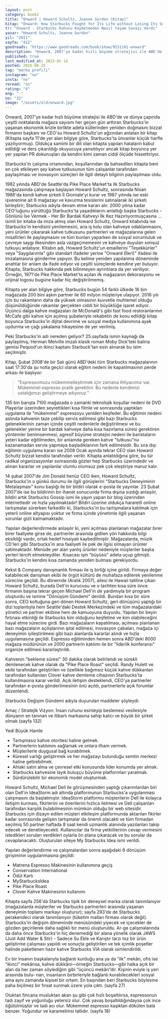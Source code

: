 ```yaml
---
layout: post  
category: book2  
title: "Onward | Howard Schultz, Joanne Gordon (Kitap)"  
kitap: "Onward: How Starbucks Fought for İts Life without Losing Its Soul"  
tr: "Onward - Starbucks Ruhunu Kaybetmeden Nasıl Yaşam Savaşı Verdi"  
yazar: "Howard Schultz, Joanne Gordon"  
yil: "2011"  
sayfa: "412"  
goodreads: "https://www.goodreads.com/book/show/9151181-onward"
description: "Onward, 2007'ye kadar hızlı büyüme stratejisi ile ABD'de ve dünya çapında çeşitli noktalarda mağaza sayısını her geçen gün arttıran Starbucks'in yaşanan ekonomik krizle birlikte adeta küllerinden yeniden doğmasını bizzat firmanın başkanı ve CEO'su Howard Schultz'un ağzından anlatıyor."
published: true
last_modified_at: 2023-01-14
posted: 2016-06-25
tag: "marka profili"
instagram: "no"
insta: "no"
reread: "no"
rating: "4"
eng: "-"
no: "32"
image: "/assets/old/onward.jpg"
---
```


Onward, 2007'ye kadar hızlı büyüme stratejisi ile ABD'de ve dünya çapında çeşitli noktalarda mağaza sayısını her geçen gün arttıran Starbucks'in yaşanan ekonomik krizle birlikte adeta küllerinden yeniden doğmasını bizzat firmanın başkanı ve CEO'su Howard Schultz'un ağzından anlatan bir kitap (Kitapta sayfa 11'de yer alan bilgiye göre, Starbucks'ta ünvanlar küçük harfle yazılıyormuş). Oldukça samimi bir dili olan kitapta yapılan hataların kabul edildiği ve ders çıkarıldığı okuyucuya yansıtılıyor ancak kitap boyunca yer yer yapılan PR dokunuşları da kendini kimi zaman ciddi ölçüde hissettiriyor.  
  
Starbucks'in çalışma ortamından, koşullarından da bahsedilen kitapta beni en çok etkileyen şey kahve tutkusunun tüm çalışanlar tarafından paylaşılması ve inovasyon süreçleri ile ilgili detaylı bilginin paylaşılması oldu.  
  
1982 yılında ABD'de Seattle'da Pike Place Market'ta ilk Starbucks mağazasında çalışmaya başlayan Howard Schultz, sonrasında Nisan 1986'da kendi kahve şirketi İl Giornale'yi kurar ve 1987 yılında ise eski işverenine ait 6 mağazayı ve kavurma tesislerini satınalarak iki şirketi birleştirir; Starbucks adıyla devam etme kararı alır. 2000 yılına kadar CEO'luğunu yürüttüğü Starbucks'ta yaşadıklarını anlattığı başka Starbucks - Gönlünü İse Vermek - Her Bir Bardak Kahveyi İlk Kez Hazırlıyormuşçasına ... isimli bir kitaba da imza atmış olan Howard Schultz, Onward kitabında ise Starbucks'in kendisini yenilemesini, ana iş kolu olan kahveye odaklanmasını, yeni ürünler çıkararak kahve tutkusunu partnerleri ve mağazalarına gelen misafirleri ile paylaşmasını ve tüm bunları yaparken de sosyal sorumluluk ve çevreye saygı ilkesinden asla vazgeçmemesini ve kahveye duyulan sonsuz tutkuyu anlatıyor. Kitabın adı, Howard Schultz'un emaillerini "Teşekkürler" veya "Saygılarımla" gibi standart ifadeler yerine "Onward (İleri)" ifadesi ile imzalamasına gönderme yapıyor. Bu kelime yeniden yapılanma döneminde anahtar bir anlam da ifade ediyor ve çeşitli süreçlerde kendine yer buluyor. Kitapta, Starbucks hakkında pek bilinmeyen ayrıntılara da yer veriliyor. Örneğin, 1971'de Pike Place Market'ta açılan ilk mağazanın dekorasyonu ve orijinal logosu bugüne kadar hiç değiştirilmemiş.
  
Kitapta yer alan bilgiye göre, Starbucks bugün 54 farklı ülkede 16 bin mağazada 200 bini aşkın partner ile 60 milyon müşteriye ulaşıyor. 2016 yılı için bu rakamların daha da yüksek olmasının kuvvetle muhtemel olduğu düşünüldüğünde rakamlar gerçekten ciddi bir büyüklüğe işaret ediyor. Üçüncü dalga kahve mağazaları ile McDonald's gibi fast food restoranlarının McCafe gibi kahve için açılmış şubeleriyle rekabetin de konu edildiği kitap boyunca Starbucks'in dijital devrime ve sosyal medya kullanımına ayak uydurma ve çağı yakalama hikayesine de yer verilmiş.  
  
Peki Starbucks'in adı nereden geliyor? 25.sayfada ismin kaynağı da paylaşılmış; Herman Melville imzalı klasik roman Moby Dick'teki balina gemisi Pequod'un ikinci kaptanı Starbuck'tan esin alınarak bu isim seçilmiştir.  
  
Kitap, Şubat 2008'de bir Salı günü ABD'deki tüm Starbucks mağazalarının saat 17:30'da şu notla geçici olarak eğitim nedeni ile kapatılmasının perde arkası ile başlıyor:  
  
> "Espressomuzu mükemmelleştirmek için zamana ihtiyacımız var. Mükemmel espresso pratik gerektirir. Bu nedenle kendimizi ustalığımızı geliştirmeye adıyoruz."  
  
135 bin barışta 7100 mağazada o zamanki teknolojik koşullar nedeni ile DVD Playerlar üzerinden seyrettikleri kısa filmle ve sonrasında yaptıkları uygulama ile "mükemmel" espressoyu yeniden keşfeder. Bu eğitimin nedeni aslında kahvenin taze çekilip servis edilmesi gibi bazı Starbucks geleneklerinin zaman içinde çeşitli nedenlerle değiştirilmesi ve bu gelenekler yerine bir bardak kahveye daha kısa hazırlama süresi gerektiren yöntemler benimsenmesi, agresif büyüme stratejisi nedeni ile baristaların yeteri kadar eğitilmeden, bir anlamda gereken kahve "tutkusu"nu kazanamadan servis yapmaya başladıklarının fark edilmesidir. Bu sıra dışı eğitimin uygulama kararı ise 2008 Ocak ayında tekrar CEO olan Howard Schultz bizzat kendisi tarafından verilir. Kitapta anlatıldığına göre, bu tür radikal organizasyonlar sonrasında gözler hep Starbucks üzerindedir ve alınan kararlar ve yapılanlar olumlu olumsuz pek çok eleştiriye maruz kalır. 
  
14 şubat 2007'de Jim Donald henüz CEO iken, Howard Schultz, Starbucks'in o günkü durumu ile ilgili görüşlerini "Starbucks Deneyiminin Metalaşması" konu başlığı ile bir bildiri olarak e-posta ile yayınlar. 23 Şubat 2007'de ise bu bildirinin bir ihanet sonucunda firma dışına sızdığı anlaşılır, bildiri artık Starbucks Gossip ismi ile yayın yapan bir blog üzerinden internettedir ve hızla yayılmaktadır! Bildiri üzerine oldukça hararetli online tartışmalar sürerken farkedilir ki, Starbucks'in bu tartışmalara katılmak için yeterli online altyapısı yoktur ve firma içinde yönetimle ilgili yaşanan sorunlar gizli kalmamaktadır.  
  
Yapılan değerlendirmede anlaşılır ki, yeni açılması planlanan mağazalar birer birer faaliyete girse de, partnerler arasında gidilen yön hakkında bilgi eksikliği vardır, ortak hedef hissiyatı kaybedilmiştir. Mağazalarda, müzik CD'leri gibi Starbucks'in ana faaliyeti ile pek de ilgisi olmayan ürünler satılmaktadır. Menüde yer alan yanlış ürünler nedeniyle müşteriler başka yerleri tercih etmekteydiler. Kısacası işin "büyüsü" adeta uçup gitmişti. Starbucks'in kendini kısa zamanda yeniden bulması gerekiyordu.  
  
Kekst & Company danışmanlık firması ile iş birliği içine girildi. Firmaya değer katabilecek danışman ekibi ile örgüt kültürü de muhafaza edilerek yenilenme sürecine geçildi. Bu dönemde (Aralık 2007), ailesi ile Hawaii tatiline çıkan Howard Schultz, burada Dell'in kurucusu ve o tarihten kısa süre önce firmanın başına tekrar geçen Michael Dell'in de yardımıyla bir program oluşturdu ve ismine "Dönüşüm Gündemi" denildi. Bundan kısa bir süre sonra, CEO koltuğuna geri dönen Howard Schultz, geri dönüşünü yaptığı bir dizi toplantıyla hem Seattle'daki Destek Merkezindeki ve tüm mağazalardaki yönetici ve partner ekibine hem de kamuoyuna duyurdu. Yapılan bir beyin fırtınası etkinliği ile Starbucks kim olduğunu keşfetme ve kim olabileceğini hayal etme sürecine girdi. Bazı mağazaların kapatılması, açılması planlanan bazı mağazaların açılışlarının iptal edilmesi, inovasyon çabaları, mağaza içi deneyimin iyileştirilmesi gibi bazı alanlarda kararlar alındı ve hızla uygulamasına geçildi. Espresso eğitiminden hemen sonra ABD'deki 8000 mağaza müdürünün ve 2000 partnerin katılımı ile bir "liderlik konferansı" organize edilmesi kararlaştırıldı.  
  
Kahvenin "bekleme süresi" 30 dakika olarak belirlendi ve sürekli demlenecek kahve olarak da "Pike Place Roast" seçildi. Randy Hulett ve ekibi tarafından geliştirilen ve özellikle bağımsız küçük kahve dükkanları tarafından kullanılan Clover kahve demleme cihazının Starbucks'ta kullanılmasına karar verildi. Açık iletişim desteklendi, CEO'ya partnerler tarafından e-posta gönderilmesinin önü açıldı, partnerlerle açık forumlar düzenlendi.  
  
Starbucks Değişim Gündemi adıyla duyurulan maddeler şöyleydi:  
  
Amaç / Stratejik Vizyon: İnsan ruhunu esinleyip beslemesi vesilesiyle dünyanın en tanınan ve itibarlı markasına sahip kalıcı ve büyük bir şirket olmak (sayfa 132)  
  
Yedi Büyük Hamle  

- Tartışmasız kahve otoritesi haline gelmek.
- Partnerlerin katılımını sağlamak ve onlara ilham vermek.
- Müşterilerle duygusal bağ kurabilmek.
- Küresel varlığı geliştirmek ve her mağazayı bulunduğu semtin merkezi haline getirebilmek.
- Ahlaki satın alma ve çevresel etki konusunda lider konumda yer almak.
- Starbucks kahvesine layık buluşçu büyüme platformları yaratmak.
- Sürdürülebilir bir ekonomik model oluşturmak.

Howard Schultz, Michael Dell ile görüşmesinden yaptığı çıkarımlardan biri olan Dell'in IdeaStorm adı altında platformunun Starbucks'a uygulanması çalışmasını da başlatmıştır. IdeaStorm platformu müşterilerin Dell ile kolayca iletişim kurması, fikirlerini ve önerilerini hızlıca iletmesi ve Dell çalışanları tarafından karşılık bulabilmesinin mümkün olduğu bir web sitesidir. Starbucks için dizayn edilen müşteri etkileşim platformunda aktarılan fikirler kadar sonrasında gelişen tartışmalar da önemli olacaktı ve tüm firmadan seçilmiş 50 partner haftada 8 saat kendi uzmanlık alanında yazılanları takip edecek ve denetleyecekti. Kullanıcılar da firma yetkililerinin cevap vermesini istedikleri soruları verdikleri oylarla ön plana çıkaracak ve bu sorular da cevaplanacaktı. Oluşturulan siteye My Starbucks Idea ismi verildi.  
  
Yapılan değerlendirme ve çalışmalardan sonra aşağıdaki 6 dönüşüm girişiminin uygulanmasına geçildi:  
  
- Matrena Espresso Makinesinin kullanımına geçiş  
- Conservation International  
- Ödül Kartı  
- MyStarbucksIdea  
- Pike Place Roast  
- Clover Kahve Makinesinin kullanımı  
  
Kitapta sayfa 256'da Starbucks tipik bir deneysel marka olarak tanımlanıyor (mağazalarda müşteriler ve Starbucks partnerleri arasında yaşanan deneyimin toplamı markayı oluşturur); sayfa 293'de de Starbucks perakendeci olarak tanımlanıyor (tüketim malları firması olarak değil). Starbucks'in değişim döneminde menüsündeki yiyecek ve içecekler de gözden geçirilerek daha sağlıklı bir menü oluşturuldu. Ar-ge çalışmalarında da daha önce Starbucks'in hiç denemediği bir alana yönelik olarak JAWS (Just Add Water & Stir) - Sadece Su Ekle ve Karıştır tarzı toz bir ürün geliştirme çalışması yapıldı ve sonuçta geliştirilen ve tek içimlik poşetler halinde paketlenen hazır kahve Starbucks VIA olarak isimlendirildi.  
  
Ev bir insanın başkalarıyla bağlantı kurduğu ana ya da “ilk” mekân, ofis ise “ikinci” mekânsa, kahve dükkâni—örneğin Starbucks—gibi halka açık bir alan da her zaman söylediğim gibi “üçüncü mekân”dir. Kişinin eviyle iş yeri arasında bulu- nan, insanların birbirleriyle bağlantı kurabilecekleri sosyal ama aynı zamanda kişisel bir ortam. En başından beri Starbucks böylesine paha biçilmez bir fırsat sunmak üzere yola çıktı. (sayfa 27)  
  
Oluktan fincana musluktan akan şu gibi çok hızlı boşaltılırsa, espressonun tadı zayıf ve yoğunluğu yetersiz olur. Çok yavaş boşaltıldığındaysa çok ince öğütülmüştür ve tadı acı olur. Mükemmel espresso kaşıktan dökülen bala benzer. Yoğundur ve karamelimsi tatlıdır. (sayfa 18)  
  
  
